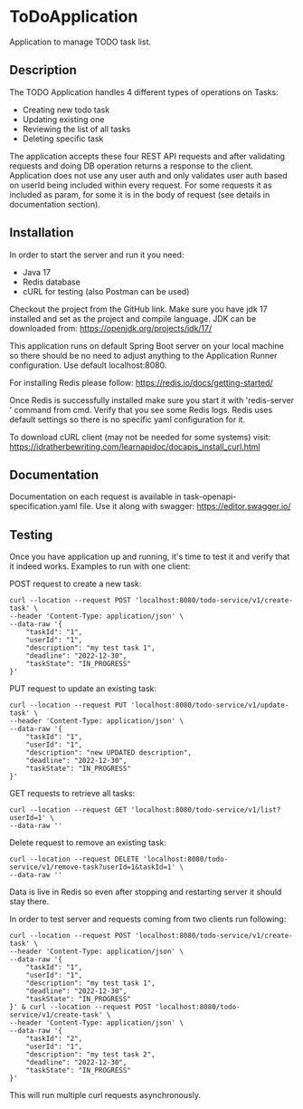 # ToDoApplication
Application to manage TODO task list.

## Description
The TODO Application handles 4 different types of operations on Tasks:
- Creating new todo task
- Updating existing one
- Reviewing the list of all tasks
- Deleting specific task

The application accepts these four REST API requests and after validating requests 
and doing DB operation returns a response to the client.
Application does not use any user auth and only validates user auth based 
on userId being included within every request. For some requests 
it as included as param, for some it is in the body of request (see details in documentation section).

## Installation
In order to start the server and run it you need:
- Java 17
- Redis database
- cURL for testing (also Postman can be used)

Checkout the project from the GitHub link.
Make sure you have jdk 17 installed and set as the project and compile language.
JDK can be downloaded from: https://openjdk.org/projects/jdk/17/

This application runs on default Spring Boot server on your local machine so there should be no need to adjust anything to the Application Runner configuration. Use default localhost:8080.

For installing Redis please follow: https://redis.io/docs/getting-started/

Once Redis is successfully installed make sure you start it with 'redis-server
' command from cmd. Verify that you see some Redis logs. Redis uses default settings so there is no specific
yaml configuration for it.

To download cURL client (may not be needed for some systems) visit: https://idratherbewriting.com/learnapidoc/docapis_install_curl.html

## Documentation
Documentation on each request is available in task-openapi-specification.yaml file. Use it along with swagger: https://editor.swagger.io/
## Testing
Once you have application up and running, it's time to test it and verify that it indeed works.
Examples to run with one client:

POST request to create a new task:
```
curl --location --request POST 'localhost:8080/todo-service/v1/create-task' \
--header 'Content-Type: application/json' \
--data-raw '{
    "taskId": "1",
    "userId": "1",
    "description": "my test task 1",
    "deadline": "2022-12-30",
    "taskState": "IN_PROGRESS"
}'
```

PUT request to update an existing task:
```
curl --location --request PUT 'localhost:8080/todo-service/v1/update-task' \
--header 'Content-Type: application/json' \
--data-raw '{
    "taskId": "1",
    "userId": "1",
    "description": "new UPDATED description",
    "deadline": "2022-12-30",
    "taskState": "IN_PROGRESS"
}'
```
GET requests to retrieve all tasks:
```
curl --location --request GET 'localhost:8080/todo-service/v1/list?userId=1' \
--data-raw ''
```

Delete request to remove an existing task:
```
curl --location --request DELETE 'localhost:8080/todo-service/v1/remove-task?userId=1&taskId=1' \
--data-raw ''
```
Data is live in Redis so even after stopping and restarting server it should stay there.


In order to test server and requests coming from two clients run following:
```
curl --location --request POST 'localhost:8080/todo-service/v1/create-task' \
--header 'Content-Type: application/json' \
--data-raw '{
    "taskId": "1",
    "userId": "1",
    "description": "my test task 1",
    "deadline": "2022-12-30",
    "taskState": "IN_PROGRESS"
}' & curl --location --request POST 'localhost:8080/todo-service/v1/create-task' \
--header 'Content-Type: application/json' \
--data-raw '{
    "taskId": "2",
    "userId": "1",
    "description": "my test task 2",
    "deadline": "2022-12-30",
    "taskState": "IN_PROGRESS"
}' 
```
This will run multiple curl requests asynchronously.